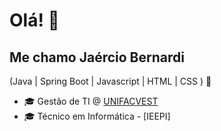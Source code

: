 <h1>Olá! 👋</h1>

## Me chamo Jaércio Bernardi
(Java | Spring Boot | Javascript | HTML | CSS ) 🚀
- 🎓 Gestão de TI @ [UNIFACVEST](https://www.unifacvest.edu.br/)
- 🎓 Técnico em Informática - [IEEPI]

<!--
**jaerciobernardi/jaerciobernardi** is a ✨ _special_ ✨ repository because its `README.md` (this file) appears on your GitHub profile.

Here are some ideas to get you started:

- 🔭 I’m currently working on ...
- 🌱 I’m currently learning ...
- 👯 I’m looking to collaborate on ...
- 🤔 I’m looking for help with ...
- 💬 Ask me about ...
- 📫 How to reach me: ...
- 😄 Pronouns: ...
- ⚡ Fun fact: ...
-->
